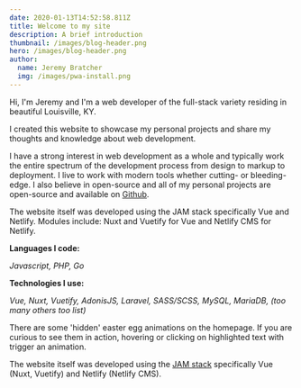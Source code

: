 ```yaml
---
date: 2020-01-13T14:52:58.811Z
title: Welcome to my site
description: A brief introduction
thumbnail: /images/blog-header.png
hero: /images/blog-header.png
author:
  name: Jeremy Bratcher
  img: /images/pwa-install.png
---
```


Hi, I'm Jeremy and I'm a web developer of the full-stack variety residing in beautiful Louisville, KY.

I created this website to showcase my personal projects and share my thoughts and knowledge about web development.

I have a strong interest in web development as a whole and typically work the entire spectrum of the development process from design to markup to deployment. I live to work with modern tools whether cutting- or bleeding-edge. I also believe in open-source and all of my personal projects are open-source and available on [Github](https://github.com/jbratcher).

The website itself was developed using the JAM stack specifically Vue and Netlify. Modules include: Nuxt and Vuetify for Vue and Netlify CMS for Netlify.

**Languages I code:**

_Javascript, PHP, Go_

**Technologies I use:**

_Vue, Nuxt, Vuetify, AdonisJS, Laravel, SASS/SCSS, MySQL, MariaDB, (too many others too list)_

There are some 'hidden' easter egg animations on the homepage. If you are curious to see them in action, hovering or clicking on highlighted text with trigger an animation.

The website itself was developed using the [JAM stack](https://jamstack.org/) specifically Vue (Nuxt, Vuetify) and Netlify (Netlify CMS).
